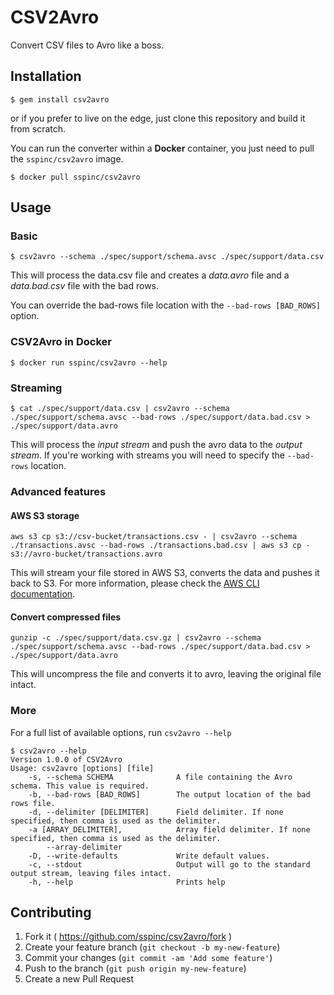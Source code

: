 # CSV2Avro

Convert CSV files to Avro like a boss.

## Installation

    $ gem install csv2avro

or if you prefer to live on the edge, just clone this repository and build it from scratch.

You can run the converter within a **Docker** container, you just need to pull the `sspinc/csv2avro` image.

```
$ docker pull sspinc/csv2avro
```

## Usage

### Basic
```
$ csv2avro --schema ./spec/support/schema.avsc ./spec/support/data.csv
```
This will process the data.csv file and creates a *data.avro* file and a *data.bad.csv* file with the bad rows.

You can override the bad-rows file location with the `--bad-rows [BAD_ROWS]` option.

### CSV2Avro in Docker

```
$ docker run sspinc/csv2avro --help
```

### Streaming
```
$ cat ./spec/support/data.csv | csv2avro --schema ./spec/support/schema.avsc --bad-rows ./spec/support/data.bad.csv > ./spec/support/data.avro
```
This will process the *input stream* and push the avro data to the *output stream*. If you're working with streams you will need to specify the `--bad-rows` location.

### Advanced features

#### AWS S3 storage

```
aws s3 cp s3://csv-bucket/transactions.csv - | csv2avro --schema ./transactions.avsc --bad-rows ./transactions.bad.csv | aws s3 cp - s3://avro-bucket/transactions.avro
```

This will stream your file stored in AWS S3, converts the data and pushes it back to S3. For more information, please check the [AWS CLI documentation](http://docs.aws.amazon.com/cli/latest/reference/s3/index.html).

#### Convert compressed files

```
gunzip -c ./spec/support/data.csv.gz | csv2avro --schema ./spec/support/schema.avsc --bad-rows ./spec/support/data.bad.csv > ./spec/support/data.avro
```

This will uncompress the file and converts it to avro, leaving the original file intact.

### More

For a full list of available options, run `csv2avro --help`
```
$ csv2avro --help
Version 1.0.0 of CSV2Avro
Usage: csv2avro [options] [file]
    -s, --schema SCHEMA              A file containing the Avro schema. This value is required.
    -b, --bad-rows [BAD_ROWS]        The output location of the bad rows file.
    -d, --delimiter [DELIMITER]      Field delimiter. If none specified, then comma is used as the delimiter.
    -a [ARRAY_DELIMITER],            Array field delimiter. If none specified, then comma is used as the delimiter.
        --array-delimiter
    -D, --write-defaults             Write default values.
    -c, --stdout                     Output will go to the standard output stream, leaving files intact.
    -h, --help                       Prints help
```

## Contributing

1. Fork it ( https://github.com/sspinc/csv2avro/fork )
2. Create your feature branch (`git checkout -b my-new-feature`)
3. Commit your changes (`git commit -am 'Add some feature'`)
4. Push to the branch (`git push origin my-new-feature`)
5. Create a new Pull Request
